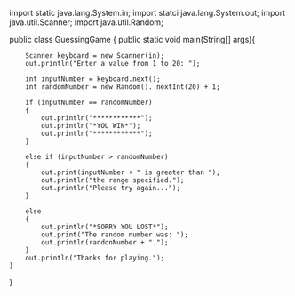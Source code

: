 import static java.lang.System.in;
import statci java.lang.System.out;
import java.util.Scanner;
import java.util.Random;

public class GuessingGame {
    public static void main(String[] args){
        
        Scanner keyboard = new Scanner(in);
        out.println("Enter a value from 1 to 20: ");
        
        int inputNumber = keyboard.next();
        int randomNumber = new Random(). nextInt(20) + 1;
        
        if (inputNumber == randomNumber)
        {
            out.println("************");
            out.println("*YOU WIN*");
            out.println("************");
        }
        
        else if (inputNumber > randomNumber)
        {
            out.print(inputNumber + " is greater than ");
            out.println("the range specified.");
            out.println("Please try again...");
        }
        
        else 
        {
            out.println("*SORRY YOU LOST*");
            out.print("The random number was: ");
            out.println(randonNumber + ".");
        }
        out.println("Thanks for playing.");
    }
}
